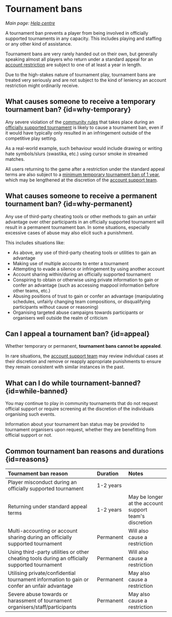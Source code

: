 # Tournament bans

*Main page: [Help centre](/wiki/Help_centre)*

A tournament ban prevents a player from being involved in officially supported tournaments in any capacity. This includes playing and staffing or any other kind of assistance.

Tournament bans are very rarely handed out on their own, but generally speaking almost all players who return under a standard appeal for an [account restriction](/wiki/Help_centre/Account_restrictions) are subject to one of at least a year in length.

Due to the high-stakes nature of tournament play, tournament bans are treated very seriously and are not subject to the kind of leniency an account restriction might ordinarily receive.

## What causes someone to receive a temporary tournament ban? {id=why-temporary}

Any severe violation of the [community rules](/wiki/Rules) that takes place during an [officially supported tournament](/wiki/Tournaments/Official_support) is likely to cause a tournament ban, even if it would have typically only resulted in an infringement outside of the competitive play setting.

As a real-world example, such behaviour would include drawing or writing hate symbols/slurs (swastika, etc.) using cursor smoke in streamed matches.

All users returning to the game after a restriction under the standard appeal terms are also subject to a [minimum temporary tournament ban of 1 year](/wiki/Help_centre/Account_restrictions#reasons), which may be lengthened at the discretion of the [account support team](/wiki/People/The_Team/Account_support_team).

## What causes someone to receive a permanent tournament ban? {id=why-permanent}

Any use of third-party cheating tools or other methods to gain an unfair advantage over other participants in an officially supported tournament will result in a permanent tournament ban. In some situations, especially excessive cases of abuse may also elicit such a punishment.

This includes situations like:

- As above, any use of third-party cheating tools or utilities to gain an advantage
- Making use of multiple accounts to enter a tournament
- Attempting to evade a silence or infringement by using another account
- Account sharing within/during an officially supported tournament
- Conspiring to obtain or otherwise using private information to gain or confer an advantage (such as accessing mappool information before other teams, etc.)
- Abusing positions of trust to gain or confer an advantage (manipulating schedules, unfairly changing team compositions, or disqualifying participants without cause or reasoning)
- Organising targeted abuse campaigns towards participants or organisers well outside the realm of criticism

## Can I appeal a tournament ban? {id=appeal}

Whether temporary or permanent, **tournament bans cannot be appealed**.

In rare situations, the [account support team](/wiki/People/The_Team/Account_support_team) may review individual cases at their discretion and remove or reapply appropriate punishments to ensure they remain consistent with similar instances in the past.

## What can I do while tournament-banned? {id=while-banned}

You may continue to play in community tournaments that do not request official support or require screening at the discretion of the individuals organising such events.

Information about your tournament ban status may be provided to tournament organisers upon request, whether they are benefitting from official support or not.

## Common tournament ban reasons and durations {id=reasons}

| Tournament ban reason | Duration | Notes |
| :-- | :-- | :-- |
| Player misconduct during an officially supported tournament | 1-2 years |  |
| Returning under standard appeal terms | 1-2 years | May be longer at the account support team's discretion |
| Multi-accounting or account sharing during an officially supported tournament | Permanent | Will also cause a restriction |
| Using third-party utilities or other cheating tools during an officially supported tournament | Permanent | Will also cause a restriction |
| Utilising private/confidential tournament information to gain or confer an unfair advantage | Permanent | May also cause a restriction |
| Severe abuse towards or harassment of tournament organisers/staff/participants | Permanent | May also cause a restriction |
